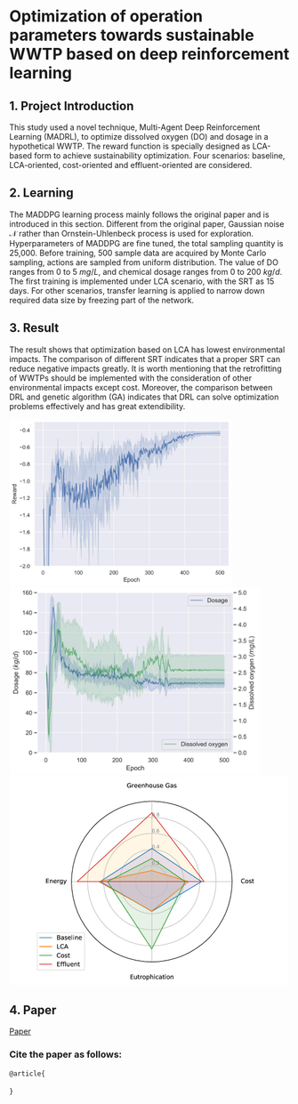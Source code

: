 # Optimization of operation parameters towards sustainable WWTP based on deep reinforcement learning

## 1. Project Introduction
This study used a novel technique, Multi-Agent Deep Reinforcement Learning (MADRL), to optimize dissolved oxygen (DO) and dosage in a hypothetical WWTP. The reward function is specially designed as LCA-based form to achieve sustainability optimization. Four scenarios: baseline, LCA-oriented, cost-oriented and effluent-oriented are considered.

## 2. Learning
The MADDPG learning process mainly follows the original paper and is introduced in this section. 
Different from the original paper, Gaussian noise $\mathcal{N}$ rather than Ornstein-Uhlenbeck process is used for exploration.
Hyperparameters of MADDPG are fine tuned, the total sampling quantity is 25,000. Before training, $500$ sample data are acquired by Monte Carlo sampling, actions are sampled from uniform distribution. 
The value of DO ranges from 0 to 5 $mg/L$, and chemical dosage ranges from 0 to 200 $kg/d$. The first training is implemented under LCA scenario, with the SRT as
15 days. For other scenarios, transfer learning is applied to narrow down required data size by freezing part of the network. 

## 3. Result
The result shows that optimization based on LCA has lowest environmental impacts. The comparison of different SRT indicates that a proper SRT can reduce negative impacts greatly. It is worth mentioning that the retrofitting of WWTPs should be implemented with the consideration of other environmental impacts except cost. Moreover, the comparison between DRL and genetic algorithm (GA) indicates that DRL can solve optimization problems effectively and has great extendibility. 

<img src="./res/pic/reward.jpg" width = "400"/>

<img src="./res/pic/parameter.jpg" width = "450"/>

<img src="./res/pic/spider.jpg" width = "500" alt="spider" align=center/>

## 4. Paper
[Paper](http://www.google.com) 

### Cite the paper as follows:

    @article{
     
    }


